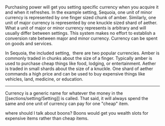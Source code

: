 Purchasing power will get you setting specific currency when you acquire it and when it refreshes. In the example setting, Sequoia, one unit of minor currency is represented by one finger sized chunk of amber. Similarly, one unit of major currency is represented by one knuckle sized shard of aether. What a unit of major or minor currency represents is arbitrary and will usually differ between settings. This system makes no effort to establish a conversion rate between major and minor currency. Currency can be spent on goods and services.

In Sequoia, the included setting,  there are two popular currencies. Amber is commonly traded in chunks about the size of a finger. Typically amber is used to purchase cheap things like food, lodging, or entertainment. Aether is traded in small shards about the size of a knuckle. One shard of aether commands a high price and can be used to buy expensive things like vehicles, land, medicine, or education. 

---

Currency is a generic name for whatever the money in the [[sections/setting/Setting]] is called. That said, it will  always spend the same and one unit of currency can pay for one "cheap" item.

where should I talk about boons? Boons would get you wealth slots for expensive items rather than cheap items.